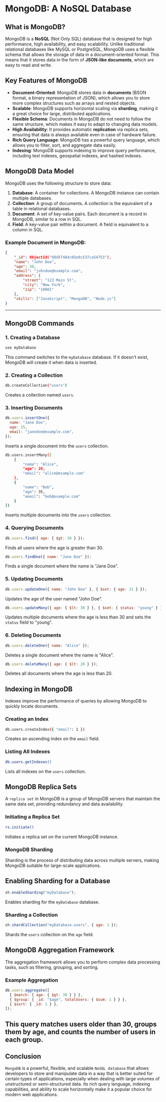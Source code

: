 # MongoDB: A NoSQL Database

## What is MongoDB?

MongoDB is a **NoSQL** (Not Only SQL) database that is designed for high performance, high availability, and easy scalability. Unlike traditional relational databases like MySQL or PostgreSQL, MongoDB uses a flexible schema that allows the storage of data in a document-oriented format. This means that it stores data in the form of **JSON-like documents**, which are easy to read and write.

## Key Features of MongoDB

- **Document-Oriented**: MongoDB stores data in **documents** (BSON format, a binary representation of JSON), which allows you to store more complex structures such as arrays and nested objects.
- **Scalable**: MongoDB supports horizontal scaling via **sharding**, making it a great choice for large, distributed applications.
- **Flexible Schema**: Documents in MongoDB do not need to follow the same structure, which makes it easy to adapt to changing data models.
- **High Availability**: It provides automatic **replication** via replica sets, ensuring that data is always available even in case of hardware failure.
- **Rich Query Language**: MongoDB has a powerful query language, which allows you to filter, sort, and aggregate data easily.
- **Indexing**: MongoDB supports indexing to improve query performance, including text indexes, geospatial indexes, and hashed indexes.

## MongoDB Data Model

MongoDB uses the following structure to store data:

1. **Database**: A container for collections. A MongoDB instance can contain multiple databases.
2. **Collection**: A group of documents. A collection is the equivalent of a table in relational databases.
3. **Document**: A set of key-value pairs. Each document is a record in MongoDB, similar to a row in SQL.
4. **Field**: A key-value pair within a document. A field is equivalent to a column in SQL.

### Example Document in MongoDB:

```json
{
    "_id": ObjectId("60d5f484c05e0c537ca54753"),
    "name": "John Doe",
    "age": 30,
    "email": "johndoe@example.com",
    "address": {
        "street": "123 Main St",
        "city": "New York",
        "zip": "10001"
    },
    "skills": ["JavaScript", "MongoDB", "Node.js"]
}
```

---

## MongoDB Commands

### **1. Creating a Database**

```bash
use myDatabase
```

This command switches to the `myDatabase` database. If it doesn't exist, MongoDB will create it when data is inserted.

### **2. Creating a Collection**

```bash
db.createCollection("users")
```

Creates a collection named `users`.

### **3. Inserting Documents**

```javascript
db.users.insertOne({
  name: "Jane Doe",
  age: 25,
  email: "janedoe@example.com",
});
```

Inserts a single document into the `users` collection.

```bash
db.users.insertMany([
    {
        "name": "Alice",
        "age": 28,
        "email": "alice@example.com"
    },
    {
        "name": "Bob",
        "age": 35,
        "email": "bob@example.com"
    }
])
```

Inserts multiple documents into the `users` collection.

### **4. Querying Documents**

```javascript
db.users.find({ age: { $gt: 30 } });
```

Finds all users where the age is greater than 30.

```javascript
db.users.findOne({ name: "Jane Doe" });
```

Finds a single document where the name is "Jane Doe".

### **5. Updating Documents**

```javascript
db.users.updateOne({ name: "John Doe" }, { $set: { age: 31 } });
```

Updates the age of the user named "John Doe".

```javascript
db.users.updateMany({ age: { $lt: 30 } }, { $set: { status: "young" } });
```

Updates multiple documents where the age is less than 30 and sets the `status` field to "young".

### **6. Deleting Documents**

```javascript
db.users.deleteOne({ name: "Alice" });
```

Deletes a single document where the name is "Alice".

```javascript
db.users.deleteMany({ age: { $lt: 20 } });
```

Deletes all documents where the age is less than 20.

## Indexing in MongoDB

Indexes improve the performance of queries by allowing MongoDB to quickly locate documents.

### Creating an Index

```bash
db.users.createIndex({ "email": 1 })
```

Creates an ascending index on the `email` field.

### Listing All Indexes

```bash
db.users.getIndexes()
```

Lists all indexes on the `users` collection.

## MongoDB Replica Sets

A `replica set` in MongoDB is a group of MongoDB servers that maintain the same data set, providing redundancy and data availability.

### Initiating a Replica Set

```bash
rs.initiate()
```

Initiates a replica set on the current MongoDB instance.

### MongoDB Sharding

Sharding is the process of distributing data across multiple servers, making MongoDB suitable for large-scale applications.

## Enabling Sharding for a Database

```javascript
sh.enableSharding("myDatabase");
```

Enables sharding for the `myDatabase` database.

### Sharding a Collection

```javascript
sh.shardCollection("myDatabase.users", { age: 1 });
```

Shards the `users` collection on the `age` field.

## MongoDB Aggregation Framework

The aggregation framework allows you to perform complex data processing tasks, such as filtering, grouping, and sorting.

### Example Aggregation

```javascript
db.users.aggregate([
  { $match: { age: { $gt: 30 } } },
  { $group: { _id: "$age", totalUsers: { $sum: 1 } } },
  { $sort: { _id: 1 } },
]);
```

## This query matches users older than 30, groups them by age, and counts the number of users in each group.

## Conclusion

`MongoDB` is a powerful, flexible, and scalable `NoSQL database` that allows developers to store and manipulate data in a way that is better suited for certain types of applications, especially when dealing with large volumes of unstructured or semi-structured data. Its rich query language, indexing capabilities, and ability to scale horizontally make it a popular choice for modern web applications.
